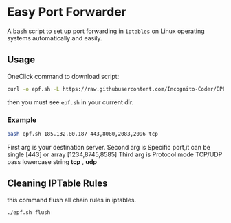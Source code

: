 # Easy Port Forwarder
A bash script to set up port forwarding in `iptables` on Linux operating systems automatically and easily.
## Usage
OneClick command to download script:
```bash
curl -o epf.sh -L https://raw.githubusercontent.com/Incognito-Coder/EPF/master/iptables.sh && chmod +x epf.sh
```
then you must see `epf.sh` in your current dir.
### Example
```bash
bash epf.sh 185.132.80.187 443,8080,2083,2096 tcp
```
First arg is your destination server.
Second arg is Specific port,it can be single [443] or array [1234,8745,8585]
Third arg is Protocol mode TCP/UDP pass lowercase string **tcp** , **udp**
## Cleaning IPTable Rules
this command flush all chain rules in iptables.
```bash
./epf.sh flush
```